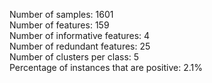 Number of samples: 1601\
Number of features: 159\
Number of informative features: 4\
Number of redundant features: 25\
Number of clusters per class: 5\
Percentage of instances that are positive: 2.1%

